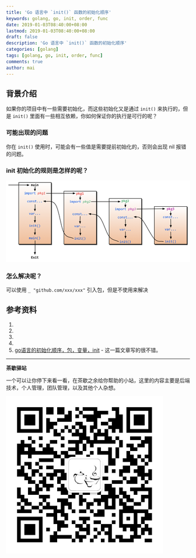 ```yaml
---
title: 'Go 语言中 `init()` 函数的初始化顺序'
keywords: golang, go, init, order, func
date: 2019-01-03T08:40:00+08:00
lastmod: 2019-01-03T08:40:00+08:00
draft: false
description: 'Go 语言中 `init()` 函数的初始化顺序'
categories: [golang]
tags: [golang, go, init, order, func]
comments: true
author: mai
---
```


## 背景介绍

如果你的项目中有一些需要初始化，而这些初始化又是通过 `init()` 来执行的，但是 `init()` 里面有一些相互依赖，你如何保证你的执行是可行的呢？

### 可能出现的问题

你在 `init()` 使用时，可能会有一些值是需要提前初始化的，否则会出现 nil 报错的问题。

### init 初始化的规则是怎样的呢？

![](https://raw.githubusercontent.com/yangwenmai/maiyang.me/master/blog/init.png)

### 怎么解决呢？

可以使用 `_ "github.com/xxx/xxx"` 引入包，但是不使用来解决

## 参考资料

1. [](https://golang.org/ref/spec#Package_initialization)
2. [](https://stackoverflow.com/questions/24790175/when-is-the-init-function-run)
3. [](https://golang.org/doc/effective_go.html#init)
4. [](https://medium.com/golangspec/init-functions-in-go-eac191b3860a)
5. [go语言的初始化顺序，包，变量，init](https://studygolang.com/articles/6464) - 这一篇文章写的很不错。

----

**茶歇驿站**

一个可以让你停下来看一看，在茶歇之余给你帮助的小站，这里的内容主要是后端技术，个人管理，团队管理，以及其他个人杂想。

![茶歇驿站二维码](https://raw.githubusercontent.com/yangwenmai/maiyang.me/master/blog/tech_tea.jpg)
